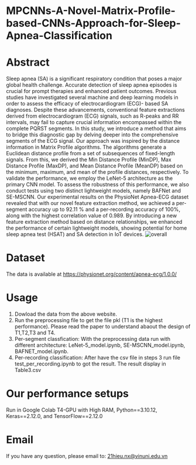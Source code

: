 # MPCNNs-A-Novel-Matrix-Profile-based-CNNs-Approach-for-Sleep-Apnea-Classification
# Abstract
Sleep apnea (SA) is a significant respiratory condition that poses a major global health challenge. Accurate detection of sleep apnea episodes is crucial for prompt therapies and enhanced patient outcomes. Previous studies have investigated several machine and deep learning models in order to assess the efficacy of electrocardiogram (ECG)- based SA diagnoses. Despite these advancements, conventional feature extractions derived from electrocardiogram (ECG) signals, such as R-peaks and RR intervals, may fail to capture crucial information encompassed within the complete PQRST segments. In this study, we introduce a method that aims to bridge this diagnostic gap by delving deeper into the comprehensive segments of the ECG signal. Our approach was inspired by the distance information in Matrix Profile algorithms. The algorithms generate a Euclidean distance profile from a set of subsequences of fixed-length signals. From this, we derived the Min Distance Profile (MinDP), Max Distance Profile (MaxDP), and Mean Distance Profile (MeanDP) based on the minimum, maximum, and mean of the profile distances, respectively. To validate the performance, we employ the LeNet-5 architecture as the primary CNN model. To assess the robustness of this performance, we also conduct tests using two distinct lightweight models, namely BAFNet and SE-MSCNN. Our experimental results on the PhysioNet Apnea-ECG dataset revealed that with our novel feature extraction method, we achieved a per-segment accuracy up to 92.11 \% and a per-recording accuracy of 100\%, along with the highest correlation value of 0.989. By introducing a new feature extraction method based on distance relationships, we enhanced the performance of certain lightweight models, showing potential for home sleep apnea test (HSAT) and SA detection in IoT devices. 
![overall](https://github.com/sportsengineeringvn/MPCNNs-A-Novel-Matrix-Profile-based-CNNs-Approach-for-Sleep-Apnea-Classification/assets/104493696/77d50d20-048e-40ec-8878-8947d55451e6)
# Dataset
The data is available at https://physionet.org/content/apnea-ecg/1.0.0/
# Usage
1. Dowload the data from the above website.
2. Run the preprocessing file to get the file pkl (T1 is the highest performance). Please read the paper to understand abaout the design of T1,T2,T3 and T4.
3. Per-segment classfication: With the preprocessing data run with different architecture: LeNet-5_model.ipynb, SE-MSCNN_model.ipynb, BAFNET_model.ipynb.
4. Per-recording classification: After have the csv file in steps 3 run file test_per_recording.ipynb to got the result. The result display in Table3.csv
# Our performance setups
Run in Google Colab T4-GPU with High RAM, Python==3.10.12, Keras==2.12.0, and TensorFlow==2.12.0
# Email
If you have any question, please email to: 21hieu.nx@vinuni.edu.vn
